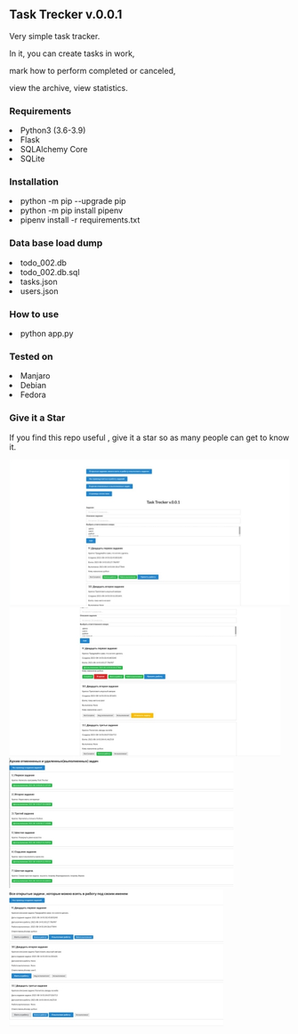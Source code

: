 <h2>Task Trecker v.0.0.1</h2>
<p>Very simple task tracker.</p>
<p>In it, you can create tasks in work,</p>
<p>mark how to perform completed or canceled,</p>
<p>view the archive, view statistics.</p>

<h3>Requirements</h3>
 <li>Python3 (3.6-3.9)</li>
 <li>Flask</li>
 <li>SQLAlchemy Core</li>
 <li>SQLite</li>

   
<h3>Installation</h3>
 <li>python -m pip --upgrade pip</li>
 <li>python -m pip install pipenv</li>  
 <li>pipenv install -r requirements.txt</li>
                                                                         
<h3>Data base load dump</h3>
     <li>todo_002.db</li>
     <li>todo_002.db.sql</li>
     <li>tasks.json</li>
     <li>users.json</li>

<h3>How to use</h3>
 <li>python  app.py</li>

<h3>Tested on</h3>
    <li>Manjaro</li>
    <li>Debian</li>
    <li>Fedora</li>

<h3>Give it a Star</h3>
If you find this repo useful , 
give it a star so as many people can get to know it.

![alt text](screenshots/1.jpg "Описание будет тут")
![alt text](screenshots/4.jpg "Описание будет тут")
![alt text](screenshots/3.jpg "Описание будет тут")
![alt text](screenshots/2.jpg "Описание будет тут")

